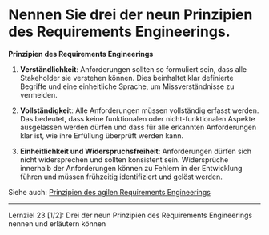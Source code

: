 # Nennen Sie drei der neun Prinzipien des Requirements Engineerings.

**Prinzipien des Requirements Engineerings**

1. **Verständlichkeit**: Anforderungen sollten so formuliert sein, dass alle Stakeholder sie verstehen können. Dies beinhaltet klar definierte Begriffe und eine einheitliche Sprache, um Missverständnisse zu vermeiden.

2. **Vollständigkeit**: Alle Anforderungen müssen vollständig erfasst werden. Das bedeutet, dass keine funktionalen oder nicht-funktionalen Aspekte ausgelassen werden dürfen und dass für alle erkannten Anforderungen klar ist, wie ihre Erfüllung überprüft werden kann.

3. **Einheitlichkeit und Widerspruchsfreiheit**: Anforderungen dürfen sich nicht widersprechen und sollten konsistent sein. Widersprüche innerhalb der Anforderungen können zu Fehlern in der Entwicklung führen und müssen frühzeitig identifiziert und gelöst werden.

Siehe auch: [Prinzipien des agilen Requirements Engineerings](041%20Welche%20Prinzipien%20sind%20für%20das%20agile%20Requirements%20Engineering%20charakteristisch?.md)

---

Lernziel 23 \[1/2\]: Drei der neun Prinzipien des Requirements Engineerings nennen und erläutern können
